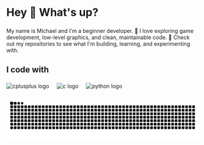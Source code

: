 <h1 align="left">Hey 👋 What's up?</h1>

###

<p align="left">My name is Michael and I'm a beginner developer.
  🔧 I love exploring game development, low-level graphics, and clean, maintainable code.
  📁 Check out my repositories to see what I'm building, learning, and experimenting with.</p>

###

<h2 align="left">I code with</h2>

###

<div align="left">
  <img src="https://cdn.jsdelivr.net/gh/devicons/devicon/icons/cplusplus/cplusplus-original.svg" height="40" alt="cplusplus logo"  />
  <img width="12" />
  <img src="https://cdn.jsdelivr.net/gh/devicons/devicon/icons/c/c-original.svg" height="40" alt="c logo"  />
  <img width="12" />
  <img src="https://cdn.jsdelivr.net/gh/devicons/devicon/icons/python/python-original.svg" height="40" alt="python logo"  />
</div>

###

<img src="https://raw.githubusercontent.com/miikeGit/miikeGit/output/snake.svg" alt="Snake animation" />

###
